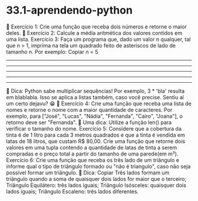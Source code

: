 # 33.1-aprendendo-python

🚀 Exercício 1: Crie uma função que receba dois números e retorne o maior deles.
🚀 Exercício 2: Calcule a média aritmética dos valores contidos em uma lista.
Exercício 3: Faça um programa que, dado um valor n qualquer, tal que n > 1, imprima na tela um quadrado feito de asteriscos de lado de tamanho n. Por exemplo:
Copiar
n = 5

*****
*****
*****
*****
*****
🦜 Dica: Python sabe multiplicar sequências! Por exemplo, 3 * 'bla' resulta em blablabla. Isso se aplica a listas também, caso você precise.
Sentiu aí um certo dejavu? 😁
🚀 Exercício 4: Crie uma função que receba uma lista de nomes e retorne o nome com a maior quantidade de caracteres. Por exemplo, para ["José", "Lucas", "Nádia", "Fernanda", "Cairo", "Joana"], o retorno deve ser "Fernanda".
🦜 Uma dica: Utilize a função len() para verificar o tamanho do nome.
Exercício 5: Considere que a cobertura da tinta é de 1 litro para cada 3 metros quadrados e que a tinta é vendida em latas de 18 litros, que custam R$ 80,00. Crie uma função que retorne dois valores em uma tupla contendo a quantidade de latas de tinta a serem compradas e o preço total a partir do tamanho de uma parede(em m²).
Exercício 6: Crie uma função que receba os três lado de um triângulo e informe qual o tipo de triângulo formado ou "não é triangulo", caso não seja possível formar um triângulo.
🦜 Dica:
Copiar
  Três lados formam um triângulo quando a soma de quaisquer dois lados for maior que o terceiro;
  Triângulo Equilátero: três lados iguais;
  Triângulo Isósceles: quaisquer dois lados iguais;
  Triângulo Escaleno: três lados diferentes.
